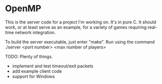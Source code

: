 # OpenMP
This is the server code for a project I'm working on. It's in pure C. 
It should work, or at least serve as an example, for a variety of games requiring real-time network integration.
 
To build the server executable, just enter "make".
Run using the command ./server \<port number\> \<max number of players\>

TODO: Plenty of things.
- implement and test timeout/exit packets
- add example client code
- support for Windows
